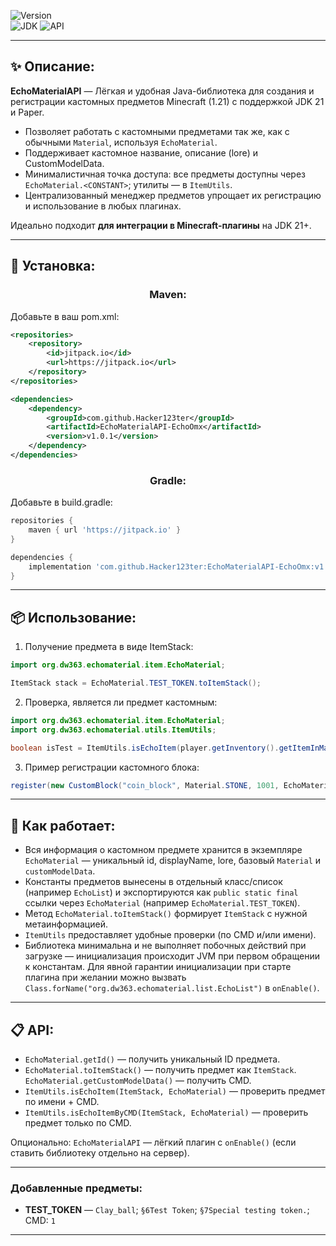 ![Version](https://img.shields.io/badge/release-1.0.1-green.svg)  
![JDK](https://img.shields.io/badge/JDK-21.0.8-blue.svg)
![API](https://img.shields.io/badge/Paper-1.21-blue.svg)

---

## ✨ Описание:

**EchoMaterialAPI** — Лёгкая и удобная Java-библиотека для создания и регистрации кастомных предметов Minecraft (1.21) с поддержкой JDK 21 и Paper.
- Позволяет работать с кастомными предметами так же, как с обычными `Material`, используя `EchoMaterial`.
- Поддерживает кастомное название, описание (lore) и CustomModelData.
- Минималистичная точка доступа: все предметы доступны через `EchoMaterial.<CONSTANT>`; утилиты — в `ItemUtils`.
- Централизованный менеджер предметов упрощает их регистрацию и использование в любых плагинах.

Идеально подходит **для интеграции в Minecraft-плагины** на JDK 21+.

---

## 🚀 Установка:
<h3 align="center">Maven:</h3>
Добавьте в ваш pom.xml:

```xml
<repositories>
    <repository>
        <id>jitpack.io</id>
        <url>https://jitpack.io</url>
    </repository>
</repositories>

<dependencies>
    <dependency>
        <groupId>com.github.Hacker123ter</groupId>
        <artifactId>EchoMaterialAPI-EchoOmx</artifactId>
        <version>v1.0.1</version>
    </dependency>
</dependencies>
```

<h3 align="center">Gradle:</h3>
Добавьте в build.gradle:

```gradle
repositories {
    maven { url 'https://jitpack.io' }
}

dependencies {
    implementation 'com.github.Hacker123ter:EchoMaterialAPI-EchoOmx:v1.0.1'
}
```

---

## 📦 Использование:

1. Получение предмета в виде ItemStack:
```java
import org.dw363.echomaterial.item.EchoMaterial;

ItemStack stack = EchoMaterial.TEST_TOKEN.toItemStack();
```

2. Проверка, является ли предмет кастомным:
```java
import org.dw363.echomaterial.item.EchoMaterial;
import org.dw363.echomaterial.utils.ItemUtils;

boolean isTest = ItemUtils.isEchoItem(player.getInventory().getItemInMainHand(), EchoMaterial.TEST_TOKEN);
```

3. Пример регистрации кастомного блока:
```java
register(new CustomBlock("coin_block", Material.STONE, 1001, EchoMaterial.TEST_TOKEN));
```

---

## 🔧 Как работает:

- Вся информация о кастомном предмете хранится в экземпляре `EchoMaterial` — уникальный id, displayName, lore, базовый `Material` и `customModelData`.
- Константы предметов вынесены в отдельный класс/список (например `EchoList`) и экспортируются как `public static final` ссылки через `EchoMaterial` (например `EchoMaterial.TEST_TOKEN`).
- Метод `EchoMaterial.toItemStack()` формирует `ItemStack` с нужной метаинформацией.
- `ItemUtils` предоставляет удобные проверки (по CMD и/или имени).
- Библиотека минимальна и не выполняет побочных действий при загрузке — инициализация происходит JVM при первом обращении к константам. Для явной гарантии инициализации при старте плагина при желании можно вызвать `Class.forName("org.dw363.echomaterial.list.EchoList")` в `onEnable()`.

---

## 📋 API:

- `EchoMaterial.getId()` — получить уникальный ID предмета.
- `EchoMaterial.toItemStack()` — получить предмет как `ItemStack`.
  `EchoMaterial.getCustomModelData()` — получить CMD.
- `ItemUtils.isEchoItem(ItemStack, EchoMaterial)` — проверить предмет по имени + CMD.
- `ItemUtils.isEchoItemByCMD(ItemStack, EchoMaterial)` — проверить предмет только по CMD.

Опционально: `EchoMaterialAPI` — лёгкий плагин с `onEnable()` (если ставить библиотеку отдельно на сервер).

---

### Добавленные предметы:

-  **TEST_TOKEN** — `Clay_ball`; `§6Test Token`; `§7Special testing token.`; CMD: `1`

---
